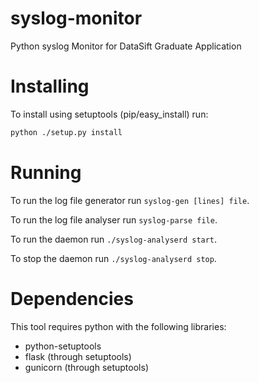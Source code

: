 syslog-monitor
==============

Python syslog Monitor for DataSift Graduate Application

Installing
==========

To install using setuptools (pip/easy\_install) run:

```sh
python ./setup.py install
```


Running
=======

To run the log file generator run `syslog-gen [lines] file`.

To run the log file analyser run `syslog-parse file`.

To run the daemon run `./syslog-analyserd start`.

To stop the daemon run `./syslog-analyserd stop`.


Dependencies
============

This tool requires python with the following libraries:

* python-setuptools
* flask (through setuptools)
* gunicorn (through setuptools)

